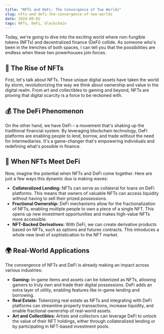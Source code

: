 ```yaml
---
title: "NFTs and DeFi: The Convergence of Two Worlds"
slug: nfts-and-defi-the-convergence-of-two-worlds
date: 2024-09-02
tags: NFTs, DeFi, blockchain
---
```


Today, we're going to dive into the exciting world where non-fungible tokens (NFTs) and decentralized finance (DeFi) collide. As someone who's been in the trenches of both spaces, I can tell you that the possibilities are endless when these two powerhouses join forces.

## 🎨 The Rise of NFTs

First, let's talk about NFTs. These unique digital assets have taken the world by storm, revolutionizing the way we think about ownership and value in the digital realm. From art and collectibles to gaming and beyond, NFTs are proving that digital scarcity is a force to be reckoned with.

## 💰 The DeFi Phenomenon

On the other hand, we have DeFi – a movement that's shaking up the traditional financial system. By leveraging blockchain technology, DeFi platforms are enabling people to lend, borrow, and trade without the need for intermediaries. It's a game-changer that's empowering individuals and redefining what's possible in finance.

## 🌉 When NFTs Meet DeFi

Now, imagine the potential when NFTs and DeFi come together. Here are just a few ways this dynamic duo is making waves:

- **Collateralized Lending:** NFTs can serve as collateral for loans on DeFi platforms. This means that owners of valuable NFTs can access liquidity without having to sell their prized possessions.
- **Fractional Ownership:** DeFi mechanisms allow for the fractionalization of NFTs, enabling multiple people to own a piece of a single NFT. This opens up new investment opportunities and makes high-value NFTs more accessible.
- **NFT-Backed Derivatives:** With DeFi, we can create derivative products based on NFTs, such as options and futures contracts. This introduces a whole new level of sophistication to the NFT market.

## 🌍 Real-World Applications

The convergence of NFTs and DeFi is already making an impact across various industries:

- **Gaming:** In-game items and assets can be tokenized as NFTs, allowing gamers to truly own and trade their digital possessions. DeFi adds an extra layer of utility, enabling features like in-game lending and borrowing.
- **Real Estate:** Tokenizing real estate as NFTs and integrating with DeFi platforms can streamline property transactions, increase liquidity, and enable fractional ownership of real-world assets.
- **Art and Collectibles:** Artists and collectors can leverage DeFi to unlock the value of their NFT holdings, either through collateralized lending or by participating in NFT-based investment pools.